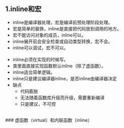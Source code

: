 ## 1.inline和宏
* inline是编译器处理，宏是编译前预处理阶段处理。<br>
* 宏是简单的替换，inline是直接把代码放到调用的地方。<br>
* 宏不能访问对象的成员，inline可以。<br>
* inline展开前会安全检查或自动类型转换，宏不会。<br>
* inline可以调试，宏不可以。<br><br>
* inline必须在实现的时候写。<br>
* 类里面直接实现函数默认inline（除了虚函数）。<br>
* inline适合简单逻辑。<br>
* inline只是建议编译器inline，是否inline由编译器决定<br>
* 缺点
  * 代码膨胀
  * 无法随着函数库升级而升级，需要重新编译
  * 只是建议，不可控
<br>
### 虚函数（virtual）和内联函数（inline）


